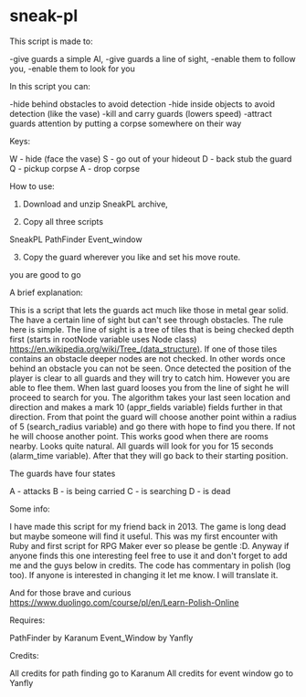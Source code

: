# sneak-pl

This script is made to:


-give guards a simple AI,
-give guards a line of sight,
-enable them to follow you,
-enable them to look for you
 


In this script you can:


-hide behind obstacles to avoid detection
-hide inside objects to avoid detection (like the vase)
-kill and carry guards (lowers speed)
-attract guards attention by putting a corpse somewhere on their way


Keys:


W - hide (face the vase)
S - go out of your hideout
D - back stub the guard
Q - pickup corpse
A - drop corpse


How to use:


1. Download and unzip SneakPL archive,


2. Copy all three scripts

SneakPL
PathFinder
Event_window

3. Copy the guard wherever you like and set his move route.


you are good to go


A brief explanation:


This is a script that lets the guards act much like those in metal gear solid. The have a certain line of sight but can't see through obstacles. The rule here is simple. The line of sight is a tree of tiles that is being checked depth first (starts in rootNode variable uses Node class) https://en.wikipedia.org/wiki/Tree_(data_structure). If one of those tiles contains an obstacle deeper nodes are not checked. In other words once behind an obstacle you can not be seen. Once detected the position of the player is clear to all guards and they will try to catch him. However you are able to flee them. When last guard looses you from the line of sight he will proceed to search for you. The algorithm takes your last seen location and direction and makes a mark 10 (appr_fields variable) fields  further in that direction. From that point the guard will choose another point within a radius of 5 (search_radius variable) and go there with hope to find you there. If not he will choose another point. This works good when there are rooms nearby. Looks quite natural. All guards will look for you for 15 seconds (alarm_time variable). After that they will go back to their starting position.


The guards have four states


A - attacks
B - is being carried
C - is searching 
D - is dead


Some info:


I have made this script for my friend back in 2013. The game is long dead but maybe someone will find it useful. This was my first encounter with Ruby and first script for RPG Maker ever so please be gentle :D. Anyway if anyone finds this one interesting feel free to use it and don't forget to add me and the guys below in credits. The code has commentary in polish (log too). If anyone is interested in changing it let me know. I will translate it. 


And for those brave and curious https://www.duolingo.com/course/pl/en/Learn-Polish-Online



Requires:


PathFinder by Karanum
Event_Window by Yanfly


Credits:


All credits for path finding go to Karanum
All credits for event window go to Yanfly